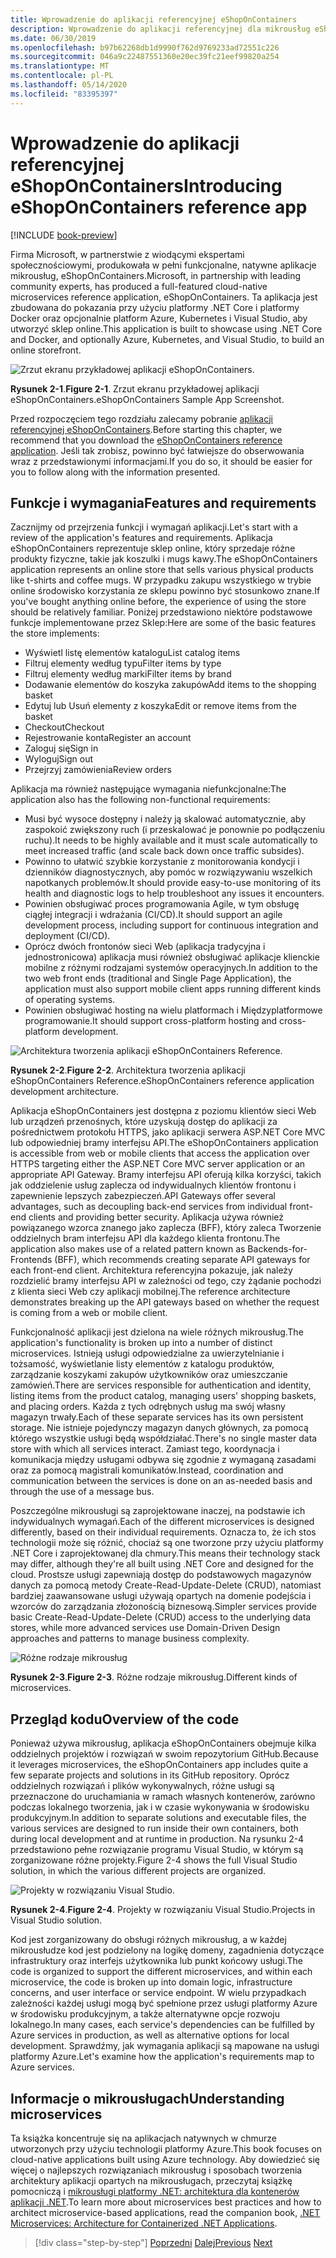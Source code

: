 ```yaml
---
title: Wprowadzenie do aplikacji referencyjnej eShopOnContainers
description: Wprowadzenie do aplikacji referencyjnej dla mikrousług eShopOnContainers Cloud Native dla ASP.NET Core i platformy Azure.
ms.date: 06/30/2019
ms.openlocfilehash: b97b62268db1d9990f762d9769233ad72551c226
ms.sourcegitcommit: 046a9c22487551360e20ec39fc21eef99820a254
ms.translationtype: MT
ms.contentlocale: pl-PL
ms.lasthandoff: 05/14/2020
ms.locfileid: "83395397"
---
```

# <a name="introducing-eshoponcontainers-reference-app"></a><span data-ttu-id="b4a5f-103">Wprowadzenie do aplikacji referencyjnej eShopOnContainers</span><span class="sxs-lookup"><span data-stu-id="b4a5f-103">Introducing eShopOnContainers reference app</span></span>

[!INCLUDE [book-preview](../../../includes/book-preview.md)]

<span data-ttu-id="b4a5f-104">Firma Microsoft, w partnerstwie z wiodącymi ekspertami społecznościowymi, produkowała w pełni funkcjonalne, natywne aplikacje mikrousług, eShopOnContainers.</span><span class="sxs-lookup"><span data-stu-id="b4a5f-104">Microsoft, in partnership with leading community experts, has produced a full-featured cloud-native microservices reference application, eShopOnContainers.</span></span> <span data-ttu-id="b4a5f-105">Ta aplikacja jest zbudowana do pokazania przy użyciu platformy .NET Core i platformy Docker oraz opcjonalnie platform Azure, Kubernetes i Visual Studio, aby utworzyć sklep online.</span><span class="sxs-lookup"><span data-stu-id="b4a5f-105">This application is built to showcase using .NET Core and Docker, and optionally Azure, Kubernetes, and Visual Studio, to build an online storefront.</span></span>

![Zrzut ekranu przykładowej aplikacji eShopOnContainers.](./media/eshoponcontainers-sample-app-screenshot.png)

<span data-ttu-id="b4a5f-107">**Rysunek 2-1**.</span><span class="sxs-lookup"><span data-stu-id="b4a5f-107">**Figure 2-1**.</span></span> <span data-ttu-id="b4a5f-108">Zrzut ekranu przykładowej aplikacji eShopOnContainers.</span><span class="sxs-lookup"><span data-stu-id="b4a5f-108">eShopOnContainers Sample App Screenshot.</span></span>

<span data-ttu-id="b4a5f-109">Przed rozpoczęciem tego rozdziału zalecamy pobranie [aplikacji referencyjnej eShopOnContainers](https://github.com/dotnet-architecture/eShopOnContainers).</span><span class="sxs-lookup"><span data-stu-id="b4a5f-109">Before starting this chapter, we recommend that you download the [eShopOnContainers reference application](https://github.com/dotnet-architecture/eShopOnContainers).</span></span> <span data-ttu-id="b4a5f-110">Jeśli tak zrobisz, powinno być łatwiejsze do obserwowania wraz z przedstawionymi informacjami.</span><span class="sxs-lookup"><span data-stu-id="b4a5f-110">If you do so, it should be easier for you to follow along with the information presented.</span></span>

## <a name="features-and-requirements"></a><span data-ttu-id="b4a5f-111">Funkcje i wymagania</span><span class="sxs-lookup"><span data-stu-id="b4a5f-111">Features and requirements</span></span>

<span data-ttu-id="b4a5f-112">Zacznijmy od przejrzenia funkcji i wymagań aplikacji.</span><span class="sxs-lookup"><span data-stu-id="b4a5f-112">Let's start with a review of the application's features and requirements.</span></span> <span data-ttu-id="b4a5f-113">Aplikacja eShopOnContainers reprezentuje sklep online, który sprzedaje różne produkty fizyczne, takie jak koszulki i mugs kawy.</span><span class="sxs-lookup"><span data-stu-id="b4a5f-113">The eShopOnContainers application represents an online store that sells various physical products like t-shirts and coffee mugs.</span></span> <span data-ttu-id="b4a5f-114">W przypadku zakupu wszystkiego w trybie online środowisko korzystania ze sklepu powinno być stosunkowo znane.</span><span class="sxs-lookup"><span data-stu-id="b4a5f-114">If you've bought anything online before, the experience of using the store should be relatively familiar.</span></span> <span data-ttu-id="b4a5f-115">Poniżej przedstawiono niektóre podstawowe funkcje implementowane przez Sklep:</span><span class="sxs-lookup"><span data-stu-id="b4a5f-115">Here are some of the basic features the store implements:</span></span>

- <span data-ttu-id="b4a5f-116">Wyświetl listę elementów katalogu</span><span class="sxs-lookup"><span data-stu-id="b4a5f-116">List catalog items</span></span>
- <span data-ttu-id="b4a5f-117">Filtruj elementy według typu</span><span class="sxs-lookup"><span data-stu-id="b4a5f-117">Filter items by type</span></span>
- <span data-ttu-id="b4a5f-118">Filtruj elementy według marki</span><span class="sxs-lookup"><span data-stu-id="b4a5f-118">Filter items by brand</span></span>
- <span data-ttu-id="b4a5f-119">Dodawanie elementów do koszyka zakupów</span><span class="sxs-lookup"><span data-stu-id="b4a5f-119">Add items to the shopping basket</span></span>
- <span data-ttu-id="b4a5f-120">Edytuj lub Usuń elementy z koszyka</span><span class="sxs-lookup"><span data-stu-id="b4a5f-120">Edit or remove items from the basket</span></span>
- <span data-ttu-id="b4a5f-121">Checkout</span><span class="sxs-lookup"><span data-stu-id="b4a5f-121">Checkout</span></span>
- <span data-ttu-id="b4a5f-122">Rejestrowanie konta</span><span class="sxs-lookup"><span data-stu-id="b4a5f-122">Register an account</span></span>
- <span data-ttu-id="b4a5f-123">Zaloguj się</span><span class="sxs-lookup"><span data-stu-id="b4a5f-123">Sign in</span></span>
- <span data-ttu-id="b4a5f-124">Wyloguj</span><span class="sxs-lookup"><span data-stu-id="b4a5f-124">Sign out</span></span>
- <span data-ttu-id="b4a5f-125">Przejrzyj zamówienia</span><span class="sxs-lookup"><span data-stu-id="b4a5f-125">Review orders</span></span>

<span data-ttu-id="b4a5f-126">Aplikacja ma również następujące wymagania niefunkcjonalne:</span><span class="sxs-lookup"><span data-stu-id="b4a5f-126">The application also has the following non-functional requirements:</span></span>

- <span data-ttu-id="b4a5f-127">Musi być wysoce dostępny i należy ją skalować automatycznie, aby zaspokoić zwiększony ruch (i przeskalować je ponownie po podłączeniu ruchu).</span><span class="sxs-lookup"><span data-stu-id="b4a5f-127">It needs to be highly available and it must scale automatically to meet increased traffic (and scale back down once traffic subsides).</span></span>
- <span data-ttu-id="b4a5f-128">Powinno to ułatwić szybkie korzystanie z monitorowania kondycji i dzienników diagnostycznych, aby pomóc w rozwiązywaniu wszelkich napotkanych problemów.</span><span class="sxs-lookup"><span data-stu-id="b4a5f-128">It should provide easy-to-use monitoring of its health and diagnostic logs to help troubleshoot any issues it encounters.</span></span>
- <span data-ttu-id="b4a5f-129">Powinien obsługiwać proces programowania Agile, w tym obsługę ciągłej integracji i wdrażania (CI/CD).</span><span class="sxs-lookup"><span data-stu-id="b4a5f-129">It should support an agile development process, including support for continuous integration and deployment (CI/CD).</span></span>
- <span data-ttu-id="b4a5f-130">Oprócz dwóch frontonów sieci Web (aplikacja tradycyjna i jednostronicowa) aplikacja musi również obsługiwać aplikacje klienckie mobilne z różnymi rodzajami systemów operacyjnych.</span><span class="sxs-lookup"><span data-stu-id="b4a5f-130">In addition to the two web front ends (traditional and Single Page Application), the application must also support mobile client apps running different kinds of operating systems.</span></span>
- <span data-ttu-id="b4a5f-131">Powinien obsługiwać hosting na wielu platformach i Międzyplatformowe programowanie.</span><span class="sxs-lookup"><span data-stu-id="b4a5f-131">It should support cross-platform hosting and cross-platform development.</span></span>

![Architektura tworzenia aplikacji eShopOnContainers Reference.](./media/eshoponcontainers-development-architecture.png)

<span data-ttu-id="b4a5f-133">**Rysunek 2-2**.</span><span class="sxs-lookup"><span data-stu-id="b4a5f-133">**Figure 2-2**.</span></span> <span data-ttu-id="b4a5f-134">Architektura tworzenia aplikacji eShopOnContainers Reference.</span><span class="sxs-lookup"><span data-stu-id="b4a5f-134">eShopOnContainers reference application development architecture.</span></span>

<span data-ttu-id="b4a5f-135">Aplikacja eShopOnContainers jest dostępna z poziomu klientów sieci Web lub urządzeń przenośnych, które uzyskują dostęp do aplikacji za pośrednictwem protokołu HTTPS, jako aplikacji serwera ASP.NET Core MVC lub odpowiedniej bramy interfejsu API.</span><span class="sxs-lookup"><span data-stu-id="b4a5f-135">The eShopOnContainers application is accessible from web or mobile clients that access the application over HTTPS targeting either the ASP.NET Core MVC server application or an appropriate API Gateway.</span></span> <span data-ttu-id="b4a5f-136">Bramy interfejsu API oferują kilka korzyści, takich jak oddzielenie usług zaplecza od indywidualnych klientów frontonu i zapewnienie lepszych zabezpieczeń.</span><span class="sxs-lookup"><span data-stu-id="b4a5f-136">API Gateways offer several advantages, such as decoupling back-end services from individual front-end clients and providing better security.</span></span> <span data-ttu-id="b4a5f-137">Aplikacja używa również powiązanego wzorca znanego jako zaplecza (BFF), który zaleca Tworzenie oddzielnych bram interfejsu API dla każdego klienta frontonu.</span><span class="sxs-lookup"><span data-stu-id="b4a5f-137">The application also makes use of a related pattern known as Backends-for-Frontends (BFF), which recommends creating separate API gateways for each front-end client.</span></span> <span data-ttu-id="b4a5f-138">Architektura referencyjna pokazuje, jak należy rozdzielić bramy interfejsu API w zależności od tego, czy żądanie pochodzi z klienta sieci Web czy aplikacji mobilnej.</span><span class="sxs-lookup"><span data-stu-id="b4a5f-138">The reference architecture demonstrates breaking up the API gateways based on whether the request is coming from a web or mobile client.</span></span>

<span data-ttu-id="b4a5f-139">Funkcjonalność aplikacji jest dzielona na wiele różnych mikrousług.</span><span class="sxs-lookup"><span data-stu-id="b4a5f-139">The application's functionality is broken up into a number of distinct microservices.</span></span> <span data-ttu-id="b4a5f-140">Istnieją usługi odpowiedzialne za uwierzytelnianie i tożsamość, wyświetlanie listy elementów z katalogu produktów, zarządzanie koszykami zakupów użytkowników oraz umieszczanie zamówień.</span><span class="sxs-lookup"><span data-stu-id="b4a5f-140">There are services responsible for authentication and identity, listing items from the product catalog, managing users' shopping baskets, and  placing orders.</span></span> <span data-ttu-id="b4a5f-141">Każda z tych odrębnych usług ma swój własny magazyn trwały.</span><span class="sxs-lookup"><span data-stu-id="b4a5f-141">Each of these separate services has its own persistent storage.</span></span> <span data-ttu-id="b4a5f-142">Nie istnieje pojedynczy magazyn danych głównych, za pomocą którego wszystkie usługi będą współdziałać.</span><span class="sxs-lookup"><span data-stu-id="b4a5f-142">There's no single master data store with which all services interact.</span></span> <span data-ttu-id="b4a5f-143">Zamiast tego, koordynacja i komunikacja między usługami odbywa się zgodnie z wymaganą zasadami oraz za pomocą magistrali komunikatów.</span><span class="sxs-lookup"><span data-stu-id="b4a5f-143">Instead, coordination and communication between the services is done on an as-needed basis and through the use of a message bus.</span></span>

<span data-ttu-id="b4a5f-144">Poszczególne mikrousługi są zaprojektowane inaczej, na podstawie ich indywidualnych wymagań.</span><span class="sxs-lookup"><span data-stu-id="b4a5f-144">Each of the different microservices is designed differently, based on their individual requirements.</span></span> <span data-ttu-id="b4a5f-145">Oznacza to, że ich stos technologii może się różnić, chociaż są one tworzone przy użyciu platformy .NET Core i zaprojektowanej dla chmury.</span><span class="sxs-lookup"><span data-stu-id="b4a5f-145">This means their technology stack may differ, although they're all built using .NET Core and designed for the cloud.</span></span> <span data-ttu-id="b4a5f-146">Prostsze usługi zapewniają dostęp do podstawowych magazynów danych za pomocą metody Create-Read-Update-Delete (CRUD), natomiast bardziej zaawansowane usługi używają opartych na domenie podejścia i wzorców do zarządzania złożonością biznesową.</span><span class="sxs-lookup"><span data-stu-id="b4a5f-146">Simpler services provide basic Create-Read-Update-Delete (CRUD) access to the underlying data stores, while more advanced services use Domain-Driven Design approaches and patterns to manage business complexity.</span></span>

![Różne rodzaje mikrousług](./media/different-kinds-of-microservices.png)

<span data-ttu-id="b4a5f-148">**Rysunek 2-3**.</span><span class="sxs-lookup"><span data-stu-id="b4a5f-148">**Figure 2-3**.</span></span> <span data-ttu-id="b4a5f-149">Różne rodzaje mikrousług.</span><span class="sxs-lookup"><span data-stu-id="b4a5f-149">Different kinds of microservices.</span></span>

## <a name="overview-of-the-code"></a><span data-ttu-id="b4a5f-150">Przegląd kodu</span><span class="sxs-lookup"><span data-stu-id="b4a5f-150">Overview of the code</span></span>

<span data-ttu-id="b4a5f-151">Ponieważ używa mikrousług, aplikacja eShopOnContainers obejmuje kilka oddzielnych projektów i rozwiązań w swoim repozytorium GitHub.</span><span class="sxs-lookup"><span data-stu-id="b4a5f-151">Because it leverages microservices, the eShopOnContainers app includes quite a few separate projects and solutions in its GitHub repository.</span></span> <span data-ttu-id="b4a5f-152">Oprócz oddzielnych rozwiązań i plików wykonywalnych, różne usługi są przeznaczone do uruchamiania w ramach własnych kontenerów, zarówno podczas lokalnego tworzenia, jak i w czasie wykonywania w środowisku produkcyjnym.</span><span class="sxs-lookup"><span data-stu-id="b4a5f-152">In addition to separate solutions and executable files, the various services are designed to run inside their own containers, both during local development and at runtime in production.</span></span> <span data-ttu-id="b4a5f-153">Na rysunku 2-4 przedstawiono pełne rozwiązanie programu Visual Studio, w którym są zorganizowane różne projekty.</span><span class="sxs-lookup"><span data-stu-id="b4a5f-153">Figure 2-4 shows the full Visual Studio solution, in which the various different projects are organized.</span></span>

![Projekty w rozwiązaniu Visual Studio.](./media/projects-in-visual-studio-solution.png)

<span data-ttu-id="b4a5f-155">**Rysunek 2-4**.</span><span class="sxs-lookup"><span data-stu-id="b4a5f-155">**Figure 2-4**.</span></span> <span data-ttu-id="b4a5f-156">Projekty w rozwiązaniu Visual Studio.</span><span class="sxs-lookup"><span data-stu-id="b4a5f-156">Projects in Visual Studio solution.</span></span>

<span data-ttu-id="b4a5f-157">Kod jest zorganizowany do obsługi różnych mikrousług, a w każdej mikrousłudze kod jest podzielony na logikę domeny, zagadnienia dotyczące infrastruktury oraz interfejs użytkownika lub punkt końcowy usługi.</span><span class="sxs-lookup"><span data-stu-id="b4a5f-157">The code is organized to support the different microservices, and within each microservice, the code is broken up into domain logic, infrastructure concerns, and user interface or service endpoint.</span></span> <span data-ttu-id="b4a5f-158">W wielu przypadkach zależności każdej usługi mogą być spełnione przez usługi platformy Azure w środowisku produkcyjnym, a także alternatywne opcje rozwoju lokalnego.</span><span class="sxs-lookup"><span data-stu-id="b4a5f-158">In many cases, each service's dependencies can be fulfilled by Azure services in production, as well as alternative options for local development.</span></span> <span data-ttu-id="b4a5f-159">Sprawdźmy, jak wymagania aplikacji są mapowane na usługi platformy Azure.</span><span class="sxs-lookup"><span data-stu-id="b4a5f-159">Let's examine how the application's requirements map to Azure services.</span></span>

## <a name="understanding-microservices"></a><span data-ttu-id="b4a5f-160">Informacje o mikrousługach</span><span class="sxs-lookup"><span data-stu-id="b4a5f-160">Understanding microservices</span></span>

<span data-ttu-id="b4a5f-161">Ta książka koncentruje się na aplikacjach natywnych w chmurze utworzonych przy użyciu technologii platformy Azure.</span><span class="sxs-lookup"><span data-stu-id="b4a5f-161">This book focuses on cloud-native applications built using Azure technology.</span></span> <span data-ttu-id="b4a5f-162">Aby dowiedzieć się więcej o najlepszych rozwiązaniach mikrousług i sposobach tworzenia architektury aplikacji opartych na mikrousługach, przeczytaj książkę pomocniczą i [mikrousługi platformy .NET: architektura dla kontenerów aplikacji .NET](https://dotnet.microsoft.com/download/thank-you/microservices-architecture-ebook).</span><span class="sxs-lookup"><span data-stu-id="b4a5f-162">To learn more about microservices best practices and how to architect microservice-based applications, read the companion book, [.NET Microservices: Architecture for Containerized .NET Applications](https://dotnet.microsoft.com/download/thank-you/microservices-architecture-ebook).</span></span>

>[!div class="step-by-step"]
><span data-ttu-id="b4a5f-163">[Poprzedni](candidate-apps.md) 
> [Dalej](map-eshoponcontainers-azure-services.md)</span><span class="sxs-lookup"><span data-stu-id="b4a5f-163">[Previous](candidate-apps.md)
[Next](map-eshoponcontainers-azure-services.md)</span></span>
